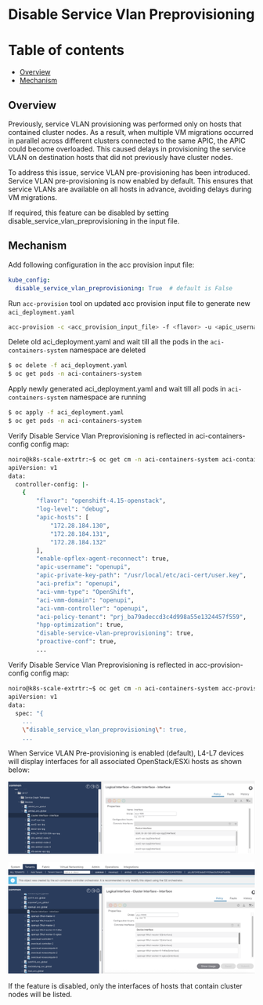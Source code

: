 # Disable Service Vlan Preprovisioning

# Table of contents

* [Overview](#overview)
* [Mechanism](#mechanism)  


## Overview
Previously, service VLAN provisioning was performed only on hosts that contained cluster nodes. As a result, when multiple VM migrations occurred in parallel across different clusters connected to the same APIC, the APIC could become overloaded. This caused delays in provisioning the service VLAN on destination hosts that did not previously have cluster nodes.

To address this issue, service VLAN pre-provisioning has been introduced. Service VLAN pre-provisioning is now enabled by default. This ensures that service VLANs are available on all hosts in advance, avoiding delays during VM migrations.

If required, this feature can be disabled by setting disable_service_vlan_preprovisioning in the input file.

## Mechanism

Add following configuration in the acc provision input file:
```yaml
kube_config:
  disable_service_vlan_preprovisioning: True  # default is False
```

Run `acc-provision` tool on updated acc provision input file to generate new `aci_deployment.yaml`
```sh
acc-provision -c <acc_provision_input_file> -f <flavor> -u <apic_username> -p <apic_password> -o aci_deployment.yaml
```

Delete old aci_deployment.yaml and wait till all the pods in the `aci-containers-system` namespace are deleted
```sh
$ oc delete -f aci_deployment.yaml
$ oc get pods -n aci-containers-system
```

Apply newly generated aci_deployment.yaml and wait till all pods in `aci-containers-system` namespace are running
```sh
$ oc apply -f aci_deployment.yaml
$ oc get pods -n aci-containers-system
```

Verify Disable Service Vlan Preprovisioning is reflected in aci-containers-config config map:

```sh
noiro@k8s-scale-extrtr:~$ oc get cm -n aci-containers-system aci-containers-config -oyaml | less
apiVersion: v1
data:
  controller-config: |-
    {
        "flavor": "openshift-4.15-openstack",
        "log-level": "debug",
        "apic-hosts": [
            "172.28.184.130",
            "172.28.184.131",
            "172.28.184.132"
        ],
        "enable-opflex-agent-reconnect": true,
        "apic-username": "openupi",
        "apic-private-key-path": "/usr/local/etc/aci-cert/user.key",
        "aci-prefix": "openupi",
        "aci-vmm-type": "OpenShift",
        "aci-vmm-domain": "openupi",
        "aci-vmm-controller": "openupi",
        "aci-policy-tenant": "prj_ba79adeccd3c4d998a55e1324457f559",
        "hpp-optimization": true,
        "disable-service-vlan-preprovisioning": true,
        "proactive-conf": true,
        ...
```

Verify Disable Service Vlan Preprovisioning is reflected in acc-provision-config config map:

```sh
noiro@k8s-scale-extrtr:~$ oc get cm -n aci-containers-system acc-provision-config -oyaml | less
apiVersion: v1
data:
  spec: "{
    ...
    \"disable_service_vlan_preprovisioning\": true,
    ...
```

When Service VLAN Pre-provisioning is enabled (default), L4-L7 devices will display interfaces for all associated OpenStack/ESXi hosts as shown below:

![Esxi Hosts](images/disable-service-vlan-preprovisioning/esx-hosts.png)


![Openstack Hosts](images/disable-service-vlan-preprovisioning/openstack-hosts.png)

If the feature is disabled, only the interfaces of hosts that contain cluster nodes will be listed.
